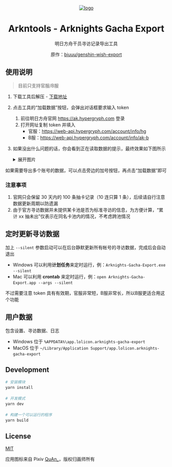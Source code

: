 <div align="center">

[![logo](https://github.com/arkntools/arknights-toolbox/raw/master/public/assets/icons/texas-icon-192x192-v2.png)](https://github.com/arkntools)

# Arkntools - Arknights Gacha Export

明日方舟干员寻访记录导出工具

原作：[biuuu/genshin-wish-export](https://github.com/biuuu/genshin-wish-export)

</div>

## 使用说明

> 目前只支持官服/B服

1. 下载工具后解压 - [下载地址](https://github.com/arkntools/arknights-gacha-export/releases/latest)
2. 点击工具的“加载数据”按钮，会弹出对话框要求输入 token
   1. 前往明日方舟官网 https://ak.hypergryph.com 登录
   2. 打开网址复制 token 并填入
      - 官服：https://web-api.hypergryph.com/account/info/hg
      - B服：https://web-api.hypergryph.com/account/info/ak-b
3. 如果没出什么问题的话，你会看到正在读取数据的提示，最终效果如下图所示
   <details>
    <summary>展开图片</summary>

   ![预览](/docs/preview.png)
   </details>

如果需要导出多个账号的数据，可以点击旁边的加号按钮，再点击“加载数据”即可

### 注意事项

1. 官网只会保留 30 天内的 100 条抽卡记录（10 连只算 1 条），后续请自行注意数据更新周期以防遗漏
2. 由于官方寻访数据并未提供某卡池是否为标准寻访的信息，为方便计算，“累计 xx 抽未出”仅表示在同名卡池内的情况，不考虑跨池情况

## 定时更新寻访数据

加上 `--silent` 参数启动可以在后台静默更新所有帐号的寻访数据，完成后会自动退出

- Windows 可以利用**计划任务**来定时运行，例：`Arknights-Gacha-Export.exe --silent`
- Mac 可以利用 **crontab** 来定时运行，例：`open Arknights-Gacha-Export.app --args --silent`

不过需要注意 token 具有有效期，官服非常短，B服非常长，所以B服更适合用这个功能

## 用户数据

包含设置、寻访数据、日志

- Windows 位于 `%APPDATA%\app.lolicon.arknights-gacha-export`
- MacOS 位于 `~/Library/Application Support/app.lolicon.arknights-gacha-export`

## Development

```bash
# 安装模块
yarn install

# 开发模式
yarn dev

# 构建一个可以运行的程序
yarn build
```

## License

[MIT](/LICENSE)

应用图标来自 Pixiv [QuAn_](https://www.pixiv.net/users/6657532)，版权归画师所有
